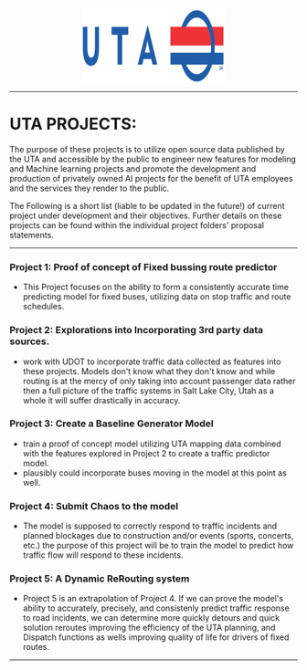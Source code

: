 <div style="text-align: center;">
  <img src="./Images/UTA_logo.png" alt="UTA LOGO" height="133" width="500" style="display: block; margin-left: auto; margin-right: auto; width: 50%;">
</div>

***
# UTA PROJECTS:

The purpose of these projects is to utilize open source data published by the UTA and accessible by the public to engineer new features for modeling and Machine learning projects and promote the development and production of privately owned AI projects for the benefit of UTA employees and the services they render to the public.

The Following is a short list (liable to be updated in the future!) of current project under development and their objectives.  Further details on these projects can be found within the individual project folders' proposal statements.
***
### Project 1: Proof of concept of Fixed bussing route predictor
- This Project focuses on the ability to form a consistently accurate time predicting model for fixed buses, utilizing data on stop traffic and route schedules.

### Project 2: Explorations into Incorporating 3rd party data sources.
- work with UDOT to incorporate traffic data collected as features into these projects. Models don't know what they don't know and while routing is at the mercy of only taking into account passenger data rather then a full picture of the traffic systems in Salt Lake City, Utah as a whole it will suffer drastically in accuracy.

### Project 3: Create a Baseline Generator Model
- train a proof of concept model utilizing UTA mapping data combined with the features explored in Project 2 to create a traffic predictor model.
- plausibly could incorporate buses moving in the model at this point as well.

### Project 4: Submit Chaos to the model
- The model is supposed to correctly respond to traffic incidents and planned blockages due to construction and/or events (sports, concerts, etc.)  the purpose of this project will be to train the model to predict how traffic flow will respond to these incidents.

### Project 5: A Dynamic ReRouting system
- Project 5 is an extrapolation of Project 4.  If we can prove the model's ability to accurately, precisely, and consistenly predict traffic response to road incidents, we can determine more quickly detours and quick solution reroutes improving the efficiency of the UTA planning, and Dispatch functions as wells improving quality of life for drivers of fixed routes.
***